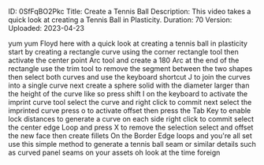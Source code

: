 ID: 0SfFqBO2Pkc
Title: Create a Tennis Ball
Description: This video takes a quick look at creating a Tennis Ball in Plasticity.
Duration: 70
Version: 
Uploaded: 2023-04-23

yum yum Floyd here with a quick look at
creating a tennis ball in plasticity
start by creating a rectangle curve
using the corner rectangle tool then
activate the center point Arc tool and
create a 180 Arc at the end of the
rectangle use the trim tool to remove
the segment between the two shapes then
select both curves and use the keyboard
shortcut J to join the curves into a
single curve next create a sphere solid
with the diameter larger than the height
of the curve like so
press shift I on the keyboard to
activate the imprint curve tool select
the curve and right click to commit next
select the imprinted curve press o to
activate offset then press the Tab Key
to enable lock distances to generate a
curve on each side right click to commit
select the center edge Loop and press X
to remove the selection select and
offset the new face then create fillets
On the Border Edge loops and you're all
set use this simple method to generate a
tennis ball seam or similar details such
as curved panel seams on your assets oh
look at the time
foreign
